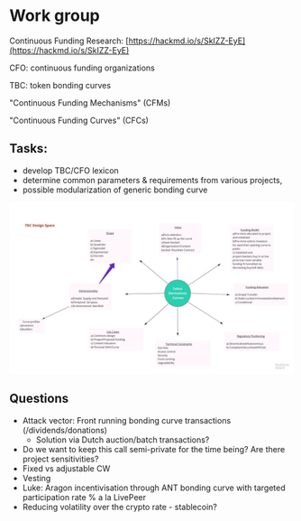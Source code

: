 # Work group



Continuous Funding Research: [https://hackmd.io/s/SkIZZ-EyE](https://hackmd.io/s/SkIZZ-EyE)

CFO: continuous funding organizations

TBC: token bonding curves

"Continuous Funding Mechanisms" \(CFMs\)

"Continuous Funding Curves" \(CFCs\)

## Tasks:

* develop TBC/CFO lexicon
* determine common parameters & requirements from various projects,
* possible modularization of generic bonding curve

![](../../.gitbook/assets/image%20%2812%29.png)

## Questions

* Attack vector: Front running bonding curve transactions \(/dividends/donations\)
  * Solution via Dutch auction/batch transactions?
* Do we want to keep this call semi-private for the time being? Are there project sensitivities?
* Fixed vs adjustable CW
* Vesting
* Luke: Aragon incentivisation through ANT bonding curve with targeted participation rate % a la LivePeer
* Reducing volatility over the crypto rate - stablecoin?

